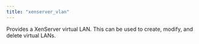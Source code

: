 ```yaml
---
title: "xenserver_vlan"
---
```


Provides a XenServer virtual LAN. This can be used to create, modify, and delete virtual LANs.
